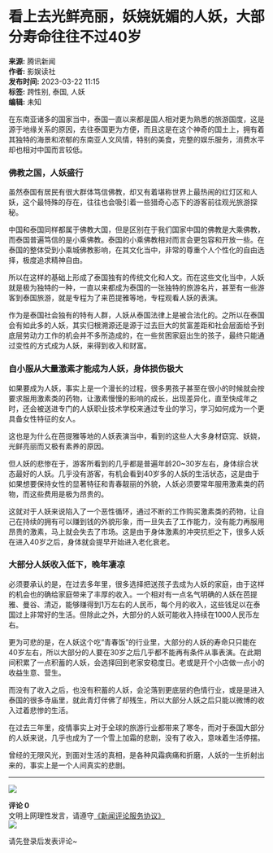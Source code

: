 # 看上去光鲜亮丽，妖娆妩媚的人妖，大部分寿命往往不过40岁

**来源:** 腾讯新闻  
**作者:** 影娱读社  
**发布时间:** 2023-03-22 11:15  
**标签:** 跨性别, 泰国, 人妖  
**编辑:** 未知  

在东南亚诸多的国家当中，泰国一直以来都是国人相对更为熟悉的旅游国度，这是源于地缘关系的原因，去往泰国更为方便，而且这是在这个神奇的国土上，拥有着其独特的海景和浓郁的东南亚人文风情，特别的美食，完整的娱乐服务，消费水平却也相对中国而言较低。

### 佛教之国，人妖盛行

虽然泰国有居民有很大群体笃信佛教，却又有着堪称世界上最热闹的红灯区和人妖，这个最特殊的存在，往往也会吸引着一些猎奇心态下的游客前往观光旅游探秘。

中国和泰国同样都属于佛教大国，但是区别在于我们国家中国的佛教是大乘佛教，而泰国普遍笃信的是小乘佛教。泰国的小乘佛教相对而言会更包容和开放一些。在泰国的整体受到小乘城佛教影响，在其文化当中，非常的尊重个人个性化的自由选择，极度追求精神自由。

所以在这样的基础上形成了泰国独有的传统文化和人文。而在这些文化当中，人妖就是极为独特的一种，一直以来都成为泰国的一张独特的旅游名片，甚至有一些游客到泰国旅游，就是专程为了来芭提雅等地，专程观看人妖的表演。

作为是泰国社会独有的特有人群，人妖从泰国法律上是被合法化的。之所以在泰国会有如此多的人妖，其实归根溯源还是源于过去巨大的贫富差距和社会层面给予到底层劳动力工作的机会并不多所造成的，在一些贫困家庭出生的孩子，最终只能通过变性的方式成为人妖，来得到收入和财富。

### 自小服从大量激素才能成为人妖，身体损伤极大

如果要成为人妖，事实上是一个漫长的过程，很多男孩子甚至在很小的时候就会按要求服用激素类的药物，让激素慢慢的影响的成长，出现差异化，直至快成年之时，还会被送进专门的人妖职业技术学校来通过专业的学习，学习如何成为一个更具备女性特征的女人。

这也是为什么在芭提雅等地的人妖表演当中，看到的这些人大多身材窈窕、妖娆，光鲜亮丽而又极有素养的原因。

但人妖的悲惨在于，游客所看到的几乎都是普遍年龄20~30岁左右，身体综合状态最好的人妖。几乎没有游客，有机会看到40岁多的人妖的生活状态，这是由于如果想要保持女性的显著特征和青春靓丽的外貌，人妖必须要常年服用激素类的药物，而这些费用是极为昂贵的。

这就对于人妖来说陷入了一个恶性循环，通过不断的工作购买激素类的药物，让自己在持续的拥有可以赚到钱的外貌形象，而一旦失去了工作能力，没有能力再服用昂贵的激素，马上就会失去了市场。这是由于身体激素的冲突抗拒之下，很多人妖在进入40岁之后，身体就会提早开始进入老化衰老。

### 大部分人妖收入低下，晚年凄凉

必须要承认的是，在过去多年里，很多选择把送孩子去成为人妖的家庭，由于这样的机会也的确给家庭带来了丰厚的收入。一个相对有一点名气明确的人妖在芭提雅、曼谷、清迈，能够赚得到1万左右的人民币，每个月的收入，这些钱足以在泰国过上非常好的生活。但除此之外，大部分的人妖可能收入持续在1000人民币左右。

更为可悲的是，在人妖这个吃“青春饭”的行业里，大部分的人妖的寿命只只能在40岁左右，所以大部分的人要在30岁之后几乎都不能再有条件从事表演。在此期间积累了一点积蓄的人妖，会选择回到老家安稳度日。老或是开个小店做一点小的收益生意、营生。

而没有了收入之后，也没有积蓄的人妖，会沦落到更底层的色情行业，或是是进入泰国的很多寺庙里，就此青灯伴佛了却残生，所以大部分人妖之后只能以微博的收入过着悲惨的生活。

在过去三年里，疫情事实上对于全球的旅游行业都带来了寒冬，而对于泰国大部分的人妖来说，几乎也成为了一个雪上加霜的悲剧，没有了收入，意味着生活停摆。

曾经的无限风光，到面对生活的真相，是各种风霜病痛和折磨，人妖的一生折射出来的，事实上是一个人间真实的悲剧。

---

![](https://inews.gtimg.com/newsapp_bt/0/1012205723968_6694/0)

**评论 0**  
文明上网理性发言，请遵守[《新闻评论服务协议》](https://new.qq.com/static/coralinfo.htm)  
![](http://inews.gtimg.com/newsapp_ls/0/12597139796/0)

请先登录后发表评论~